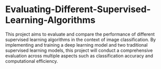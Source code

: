 # Evaluating-Different-Supervised-Learning-Algorithms
This project aims to evaluate and compare the performance of different supervised learning algorithms in the context of image classification. By implementing and training a deep learning model and two traditional supervised learning models, this project will conduct a comprehensive evaluation across multiple aspects such as classification accuracy and computational efficiency.